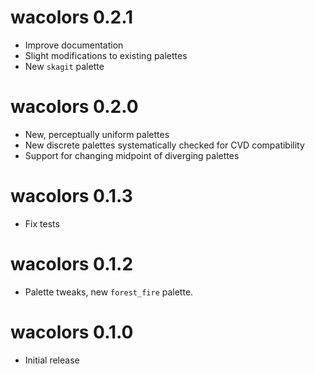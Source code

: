 # wacolors 0.2.1

* Improve documentation
* Slight modifications to existing palettes
* New `skagit` palette

# wacolors 0.2.0

* New, perceptually uniform palettes
* New discrete palettes systematically checked for CVD compatibility
* Support for changing midpoint of diverging palettes

# wacolors 0.1.3

* Fix tests

# wacolors 0.1.2

* Palette tweaks, new `forest_fire` palette.

# wacolors 0.1.0

* Initial release
